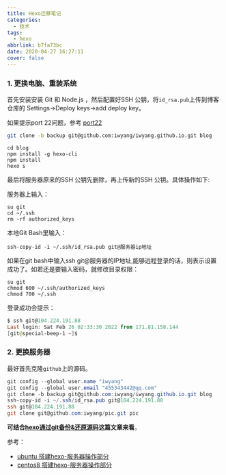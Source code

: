 ```yaml
---
title: Hexo迁移笔记
categories:
  - 技术
tags:
  - hexo
abbrlink: b7fa73bc
date: 2020-04-27 16:27:11
cover: false
---
```

### 1. 更换电脑、重装系统

首先安装安装 Git 和 Node.js  ，然后配置好SSH 公钥，将`id_rsa.pub`上传到博客仓库的 Settings->Deploy keys->add deploy key。

如果提示port 22问题，参考 [port22](/archives/2284a148/?highlight=port)

```bash
git clone -b backup git@github.com:iwyang/iwyang.github.io.git blog 
```

```
cd blog
npm install -g hexo-cli	    
npm install	
hexo s
```

最后将服务器原来的SSH 公钥先删除，再上传新的SSH 公钥。具体操作如下:

服务器上输入：

```
su git
cd ~/.ssh
rm -rf authorized_keys
```

本地Git Bash里输入：

```
ssh-copy-id -i ~/.ssh/id_rsa.pub git@服务器ip地址
```

如果在git bash中输入ssh git@服务器的IP地址,能够远程登录的话，则表示设置成功了。如若还是要输入密码，就修改目录权限：

```
su git
chmod 600 ~/.ssh/authorized_keys
chmod 700 ~/.ssh
```

登录成功会提示：

```powershell
$ ssh git@104.224.191.88
Last login: Sat Feb 26 02:33:30 2022 from 171.81.158.144
[git@special-beep-1 ~]$
```

###  2. 更换服务器

最好首先克隆`github`上的源码。

```powershell
git config --global user.name "iwyang"
git config --global user.email "455343442@qq.com"
git clone -b backup git@github.com:iwyang/iwyang.github.io.git blog
ssh-copy-id -i ~/.ssh/id_rsa.pub git@104.224.191.88
ssh git@104.224.191.88
git clone git@github.com:iwyang/pic.git pic
```

**可结合[hexo通过git备份&还原源码](https://bore.vip/archives/hexo-backup/)这篇文章来看**。

参考：

+ [ubuntu 搭建hexo-服务器操作部分](https://bore.vip/archives/45284.html#服务器%E6%93%8D%E4%BD%9C)
+ [centos8 搭建hexo-服务器操作部分](https://bore.vip/archives/cb52221e.html#服务器%E6%93%8D%E4%BD%9C)


